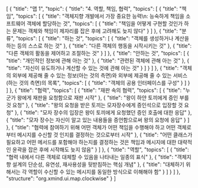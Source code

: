 [
  {
    "title": "맵 1",
    "topic": {
      "title": "4. 역할, 책임, 협력",
      "topics": [
        {
          "title": "책임",
          "topics": [
            {
              "title": "객체지향 개발에서 가장 중요한 능력\n: 능숙하게 책임을 소프트웨어 객체에 할당하는 것",
              "topics": [
                {
                  "title": "책임을 어떻게 구현할 것인가 하는 문제는 객체와 책임이 제자리를 잡은 후에 고려해도 늦지 않다"
                }
              ]
            },
            {
              "title": "분류",
              "topics": [
                {
                  "title": "하는 것",
                  "topics": [
                    {
                      "title": "객체를 생성하거나 계산을 하는 등의 스스로 하는 것"
                    },
                    {
                      "title": "다른 객체의 행동을 시작시키는 것"
                    },
                    {
                      "title": "다른 객체의 활동을 제어하고 조절하는 것"
                    }
                  ]
                },
                {
                  "title": "안하는 것",
                  "topics": [
                    {
                      "title": "개인적인 정보에 관해 아는 것"
                    },
                    {
                      "title": "관련된 객체에 관해 아는 것"
                    },
                    {
                      "title": "자신이 유도하거나 계산할 수 있는 것에 관해 아는 것"
                    }
                  ]
                }
              ]
            },
            {
              "title": "객체의 외부에 제공해 줄 수 있는 정보(아는 것의 측면)와 외부에 제공해 줄 수 있는 서비스(하는 것의 측면)의 목록",
              "topics": [
                {
                  "title": "객체의 공용 인터페이스를 구성"
                }
              ]
            }
          ]
        },
        {
          "title": "협력",
          "topics": [
            {
              "title": "재판 속의 협력",
              "topics": [
                {
                  "title": "누군가 왕에게 재판을 요청함으로 재판 시작"
                },
                {
                  "title": "왕이 하얀 토끼에게 증인 부를 것 요청"
                },
                {
                  "title": "왕의 요청을 받은 토끼는 모자장수에게 증인석으로 입장할 것 요청"
                },
                {
                  "title": "모자 장수의 입장은 왕이 토끼에게 요청했던 증인 호출에 대한 응답"
                },
                {
                  "title": "모자 장수는 자신이 알고 있는 내용들을 증언함으로써 왕의 요청에 응답"
                }
              ]
            },
            {
              "title": "협력에 참여하기 위해 어떤 객체가 어떤 책임을 수행해야 하고 어떤 객체로부터 메시지를 수신할 것 인지를 결정하는 것으로부터 시작"
            },
            {
              "title": "어떤 클래스가 필요하고 어떤 메서드를 포함해야 하는지를 결정하는 것은 책임과 메시지에 대한 대략적인 윤곽을 잡은 후에 시작해도 늦지 않음"
            }
          ]
        },
        {
          "title": "역할",
          "topics": [
            {
              "title": "협력 내에서 다른 객체로 대체할 수 있음을 나타내는 일종의 표식"
            },
            {
              "title": "객체지향 설계의 단순성, 유연성, 재사용성을 뒷받침하는 핵심 개념"
            },
            {
              "title": "대체하기 위해서는 각 역할이 수신할 수 있는 메시지를 동일한 방식으로 이해해야 함"
            }
          ]
        }
      ]
    },
    "structure": "org.xmind.ui.map.clockwise"
  }
]